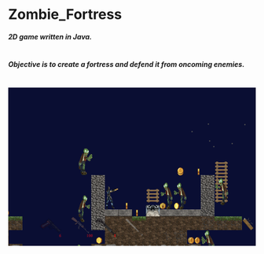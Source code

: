 # Zombie_Fortress
##### 2D game written in Java.
#
##### Objective is to create a fortress and defend it from oncoming enemies.
#
![Alt text](ZombieFortressDemo.png?raw=true "Demo")
